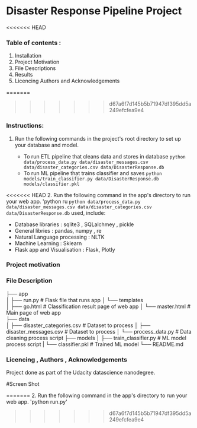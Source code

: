 # Disaster Response Pipeline Project

<<<<<<< HEAD
### Table of contents : 
1. Installation 
2. Project Motivation 
3. File Descriptions
4. Results 
5. Licencing Authors and Acknowledgements

=======
>>>>>>> d67a6f7d145b5b71947df395dd5a249efcfea9e4
### Instructions:
1. Run the following commands in the project's root directory to set up your database and model.

    - To run ETL pipeline that cleans data and stores in database
        `python data/process_data.py data/disaster_messages.csv data/disaster_categories.csv data/DisasterResponse.db`
    - To run ML pipeline that trains classifier and saves
        `python models/train_classifier.py data/DisasterResponse.db models/classifier.pkl`

<<<<<<< HEAD
2. Run the following command in the app's directory to run your web app.  'python ru        `python data/process_data.py data/disaster_messages.csv data/disaster_categories.csv data/DisasterResponse.db` used, include:

- Database libraries : sqlite3 , SQLalchmey , pickle 
- General libries : pandas, numpy , re 
- Natural Language processing : NLTK 
- Machine Learning : Sklearn 
- Flask app and Visualisation : Flask, Plotly


### Project motivation 


### File Description 

├── app     
│   ├── run.py                           # Flask file that runs app
│   └── templates   
│       ├── go.html                      # Classification result page of web app
│       └── master.html                  # Main page of web app    
├── data                   
│   ├── disaster_categories.csv          # Dataset to process 
│   ├── disaster_messages.csv            # Dataset to process
│   └── process_data.py                  # Data cleaning process script 
├── models
│   ├── train_classifier.py              # ML model process script
|   └── classifier.pkl                   # Trained ML model
└── README.md


### Licencing , Authors , Acknowledgements 
Project done as part of the Udacity datascience nanodegree. 


#Screen Shot 


=======
2. Run the following command in the app's directory to run your web app.  'python run.py'
>>>>>>> d67a6f7d145b5b71947df395dd5a249efcfea9e4
